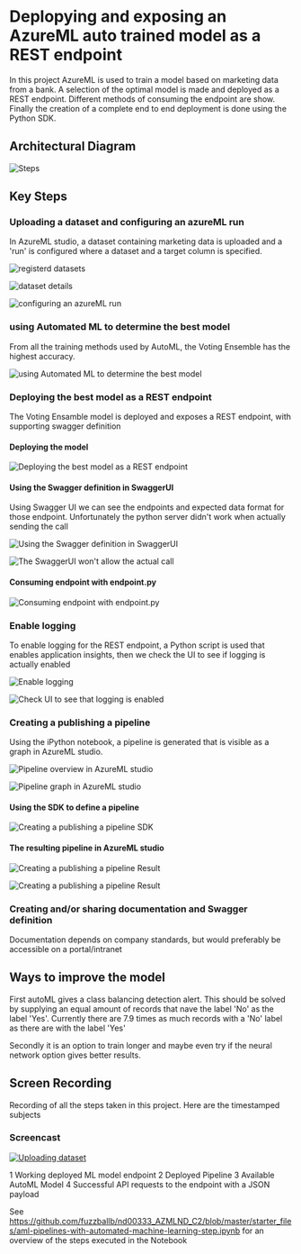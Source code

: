 # Deplopying and exposing an AzureML auto trained model as a REST endpoint

In this project AzureML is used to train a model based on marketing data from a bank. A selection of the optimal model is made and deployed as a REST endpoint. Different methods of consuming the endpoint are show. Finally the creation of a complete end to end deployment is done using the Python SDK.

## Architectural Diagram

![Steps](https://github.com/fuzzballb/nd00333_AZMLND_C2/blob/master/starter_files/Screenshots/Steps.PNG "Steps")

## Key Steps

### Uploading a dataset and configuring an azureML run

In AzureML studio, a dataset containing marketing data is uploaded and a 'run' is configured where a dataset and a target column is specified. 

![registerd datasets](https://github.com/fuzzballb/nd00333_AZMLND_C2/blob/master/starter_files/Screenshots/Review/1_1_registerd-dataset.PNG "registerd datasets")

![dataset details](https://github.com/fuzzballb/nd00333_AZMLND_C2/blob/master/starter_files/Screenshots/Review/1_dataset-available.PNG "datasets details")

![configuring an azureML run](https://github.com/fuzzballb/nd00333_AZMLND_C2/blob/master/starter_files/Screenshots/AutoMLrun.PNG "configuring an azureML run")


### using Automated ML to determine the best model

From all the training methods used by AutoML, the Voting Ensemble has the highest accuracy. 

![using Automated ML to determine the best model](https://github.com/fuzzballb/nd00333_AZMLND_C2/blob/master/starter_files/Screenshots/Trained_models.PNG "using Automated ML to determine the best model")


### Deploying the best model as a REST endpoint

The Voting Ensamble model is deployed and exposes a REST endpoint, with supporting swagger definition

#### Deploying the model
![Deploying the best model as a REST endpoint](https://github.com/fuzzballb/nd00333_AZMLND_C2/blob/master/starter_files/Screenshots/EndpointReady.PNG "Deploying the best model as a REST endpoint")

#### Using the Swagger definition in SwaggerUI

Using Swagger UI we can see the endpoints and expected data format for those endpoint. Unfortunately the python server didn't work when actually sending the call

![Using the Swagger definition in SwaggerUI](https://github.com/fuzzballb/nd00333_AZMLND_C2/blob/master/starter_files/Screenshots/SwaggerJSON.PNG "Using the Swagger definition in SwaggerUI")

![The SwaggerUI won't allow the actual call](https://github.com/fuzzballb/nd00333_AZMLND_C2/blob/master/starter_files/Screenshots/Review/3_http_server_issue.PNG "The SwaggerUI won't allow the actual call")

#### Consuming endpoint with endpoint.py
![Consuming endpoint with endpoint.py](https://github.com/fuzzballb/nd00333_AZMLND_C2/blob/master/starter_files/Screenshots/Endpointpy_result.PNG "Consuming endpoint with endpoint.py")

### Enable logging

To enable logging for the REST endpoint, a Python script is used that enables application insights, then we check the UI to see if logging is actually enabled

![Enable logging](https://github.com/fuzzballb/nd00333_AZMLND_C2/blob/master/starter_files/Screenshots/Logs_output.PNG "Enable logging")


![Check UI to see that logging is enabled](https://github.com/fuzzballb/nd00333_AZMLND_C2/blob/master/starter_files/Screenshots/Review/2_application_insights_true.PNG "Check UI to see that logging is enabled")


	
### Creating a publishing a pipeline

Using the iPython notebook, a pipeline is generated that is visible as a graph in AzureML studio. 

![Pipeline overview in AzureML studio](https://github.com/fuzzballb/nd00333_AZMLND_C2/blob/master/starter_files/Screenshots/Review/Review/4_Pipeline-overview-running-2.PNG "Pipeline overview in AzureML studio")

![Pipeline graph in AzureML studio](https://github.com/fuzzballb/nd00333_AZMLND_C2/blob/master/starter_files/Screenshots/Review/Published-pipeline-automl.PNG "Published Pipeline graph")




#### Using the SDK to define a pipeline

![Creating a publishing a pipeline SDK](https://github.com/fuzzballb/nd00333_AZMLND_C2/blob/master/starter_files/Screenshots/Creating_pipeline_1.png "Creating a publishing a pipeline SDK")

#### The resulting pipeline in AzureML studio


![Creating a publishing a pipeline Result](https://github.com/fuzzballb/nd00333_AZMLND_C2/blob/master/starter_files/Screenshots/Review/5_endpointstate_active.PNG "Pipeline active endpoint")


![Creating a publishing a pipeline Result](https://github.com/fuzzballb/nd00333_AZMLND_C2/blob/master/starter_files/Screenshots/Review/6_scheduled-run.PNG "Scheduled run")





### Creating and/or sharing documentation and Swagger definition

Documentation depends on company standards, but would preferably be accessible on a portal/intranet

## Ways to improve the model

First autoML gives a class balancing detection alert. This should be solved by supplying an equal amount of records that nave the label 'No' as the label 'Yes'. Currently there are 7.9 times as much records with a 'No' label as there are with the label 'Yes'

Secondly it is an option to train longer and maybe even try if the neural network option gives better results. 


## Screen Recording

Recording of all the steps taken in this project. Here are the timestamped subjects

### Screencast

[![Uploading dataset](https://img.youtube.com/vi/2GcoFIh7-6I/0.jpg)](https://www.youtube.com/watch?v=2GcoFIh7-6I)

1 Working deployed ML model endpoint
2 Deployed Pipeline
3 Available AutoML Model
4 Successful API requests to the endpoint with a JSON payload



See https://github.com/fuzzballb/nd00333_AZMLND_C2/blob/master/starter_files/aml-pipelines-with-automated-machine-learning-step.ipynb 
for an overview of the steps executed in the Notebook


